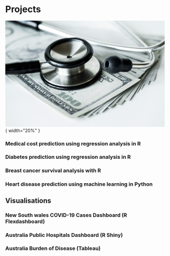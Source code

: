 # Projects

![](assets/img/medical.jpg){ width="20%" }
### Medical cost prediction using regression analysis in R

### Diabetes prediction using regression analysis in R

### Breast cancer survival analysis with R

### Heart disease prediction using machine learning in Python


## Visualisations

### New South wales COVID-19 Cases Dashboard (R Flexdashboard)

### Australia Public Hospitals Dashboard (R Shiny)

### Australia Burden of Disease (Tableau)


